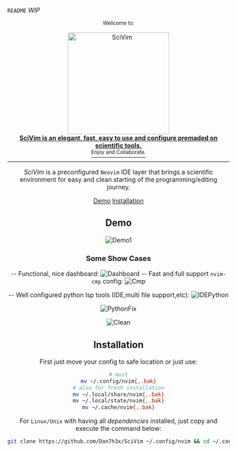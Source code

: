 <!-- markdownlint-configure-file {
  "MD013": {
    "code_blocks": false,
    "tables": false
  },
  "MD033": false,
  "MD041": false
} -->

`README` _*WIP*_

<div align="center">

<sup>Wellcome to:</sup>

<a href="https:www.github.com/Dan7h3x/SciVim">
  <div>
    <img src="https://github.com/user-attachments/assets/a525d6c9-0e76-4a08-993b-03ceb4965b65" width="230" alt="SciVim" />
  </div>
  <b>
    SciVim is an elegant, fast, easy to use and configure premaded on scientific tools.
  </b>
  <div>
    <sup> Enjoy and Collaborate.</sup>
  </div>
</a>

<hr />

_SciVim_ is a preconfigured `Neovim` IDE layer that brings a scientific
environment for easy and clean starting of the programming/editing journey.

[Demo](#demo)
[Installation](#installation)

## Demo

![Demo1](https://github.com/user-attachments/assets/7dfb65b4-c96d-4eb4-a777-5a1766dfdb20)

### Some Show Cases

-- Functional, nice dashboard:
![Dashboard](https://github.com/user-attachments/assets/1833f53e-a814-4892-b295-e335041c98c9)
-- Fast and full support `nvim-cmp` config:
![Cmp](https://github.com/user-attachments/assets/45385455-c4ba-4400-8832-e88b59dc0e04)

-- Well configured python lsp tools (IDE,multi file support,etc):
![IDEPython](https://github.com/user-attachments/assets/79dee4ec-b0b8-4672-9502-af8ca3c4f940)

![PythonFix](https://github.com/user-attachments/assets/86261f4b-6994-43c1-81e8-73f8414684b5)

![Clean](https://github.com/user-attachments/assets/af5f8ab0-b626-4d5a-858f-4063831aeeec)

## Installation

First just move your config to safe location or just use:

```sh
# must
mv ~/.config/nvim{,.bak}
# also for fresh installation
mv ~/.local/share/nvim{,.bak}
mv ~/.local/state/nvim{,.bak}
mv ~/.cache/nvim{,.bak}
```

For `Linux/Unix` with having all _*dependencies*_ installed, just copy and
execute the command below:

```sh
git clone https://github.com/Dan7h3x/SciVim ~/.config/nvim && cd ~/.config/nvim && rm -rf .git && cd && nvim
```
